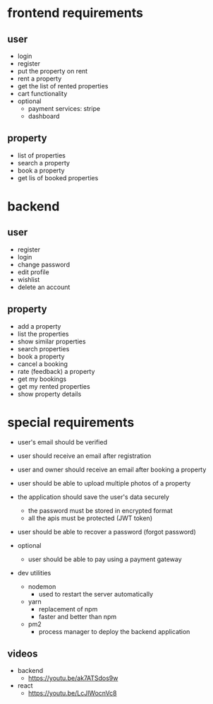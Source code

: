 # frontend requirements

## user

- login
- register
- put the property on rent
- rent a property
- get the list of rented properties
- cart functionality
- optional
  - payment services: stripe
  - dashboard

## property

- list of properties
- search a property
- book a property
- get lis of booked properties




# backend

## user

- register
- login
- change password
- edit profile
- wishlist
- delete an account

## property

- add a property
- list the properties
- show similar properties
- search properties
- book a property
- cancel a booking
- rate (feedback) a property
- get my bookings
- get my rented properties
- show property details

# special requirements

- user's email should be verified
- user should receive an email after registration
- user and owner should receive an email after booking a property
- user should be able to upload multiple photos of a property
- the application should save the user's data securely
  - the password must be stored in encrypted format
  - all the apis must be protected (JWT token)
- user should be able to recover a password (forgot password)
- optional
  - user should be able to pay using a payment gateway


- dev utilities
  - nodemon
    - used to restart the server automatically
  - yarn
    - replacement of npm
    - faster and better than npm
  - pm2
    - process manager to deploy the backend application



## videos

- backend
  - https://youtu.be/ak7ATSdos9w
- react
  - https://youtu.be/LcJlWocnVc8
